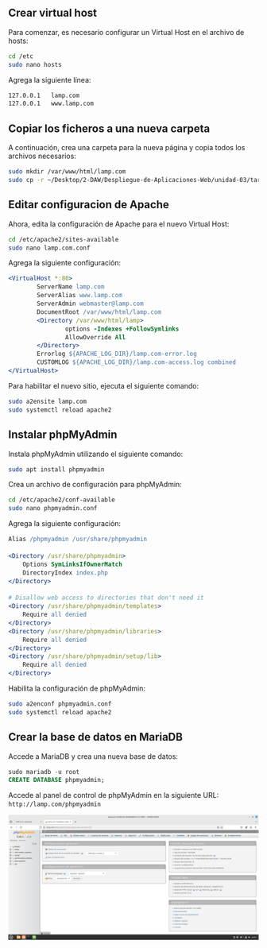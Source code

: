 
## Crear virtual host

Para comenzar, es necesario configurar un Virtual Host en el archivo de hosts:

```sh
cd /etc
sudo nano hosts
```

Agrega la siguiente línea:

```sh
127.0.0.1   lamp.com
127.0.0.1   www.lamp.com
```

## Copiar los ficheros a una nueva carpeta

A continuación, crea una carpeta para la nueva página y copia todos los archivos necesarios:

```sh
sudo mkdir /var/www/html/lamp.com
sudo cp -r ~/Desktop/2-DAW/Despliegue-de-Aplicaciones-Web/unidad-03/tareas/tarea-07/ /var/www/html/lamp.com/
```

## Editar configuracion de Apache 

Ahora, edita la configuración de Apache para el nuevo Virtual Host:

```sh
cd /etc/apache2/sites-available
sudo nano lamp.com.conf
```

Agrega la siguiente configuración:

```apache
<VirtualHost *:80>
        ServerName lamp.com
        ServerAlias www.lamp.com
        ServerAdmin webmaster@lamp.com
        DocumentRoot /var/www/html/lamp.com
        <Directory /var/www/html/lamp>
                options -Indexes +FollowSymlinks
                AllowOverride All
        </Directory>
        Errorlog ${APACHE_LOG_DIR}/lamp.com-error.log
        CUSTOMLOG ${APACHE_LOG_DIR}/lamp.com-access.log combined
</VirtualHost>
```

Para habilitar el nuevo sitio, ejecuta el siguiente comando:

```sh
sudo a2ensite lamp.com
sudo systemctl reload apache2
```


## Instalar phpMyAdmin

Instala phpMyAdmin utilizando el siguiente comando:

```sh
sudo apt install phpmyadmin
```

Crea un archivo de configuración para phpMyAdmin:

```sh
cd /etc/apache2/conf-available
sudo nano phpmyadmin.conf
```

Agrega la siguiente configuración:

```apache
Alias /phpmyadmin /usr/share/phpmyadmin

<Directory /usr/share/phpmyadmin>
    Options SymLinksIfOwnerMatch
    DirectoryIndex index.php
</Directory>

# Disallow web access to directories that don't need it
<Directory /usr/share/phpmyadmin/templates>
    Require all denied
</Directory>
<Directory /usr/share/phpmyadmin/libraries>
    Require all denied
</Directory>
<Directory /usr/share/phpmyadmin/setup/lib>
    Require all denied
</Directory>
```

Habilita la configuración de phpMyAdmin:

```sh
sudo a2enconf phpmyadmin.conf
sudo systemctl reload apache2
```

## Crear la base de datos en MariaDB

Accede a MariaDB y crea una nueva base de datos:

```sql
sudo mariadb -u root
CREATE DATABASE phpmyadmin;
```

Accede al panel de control de phpMyAdmin en la siguiente URL: `http://lamp.com/phpmyadmin`

![php](img/php.png)


